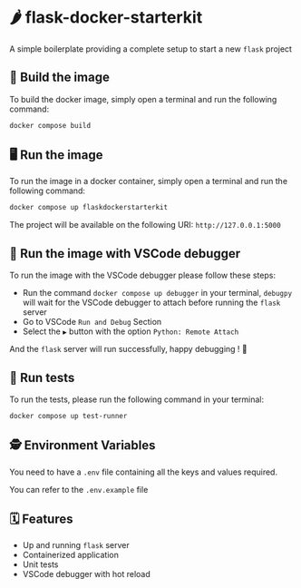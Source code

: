 # 🌶️ flask-docker-starterkit

A simple boilerplate providing a complete setup to start a new `flask` project

## 🧰 Build the image

To build the docker image, simply open a terminal and run the following command:

```bash
docker compose build
```

## 🖥️ Run the image

To run the image in a docker container, simply open a terminal and run the following command:

```bash
docker compose up flaskdockerstarterkit
```

The project will be available on the following URI: `http://127.0.0.1:5000`

## 🐛 Run the image with VSCode debugger

To run the image with the VSCode debugger please follow these steps:

- Run the command `docker compose up debugger` in your terminal, `debugpy` will wait for the VSCode debugger to attach before running the `flask` server
- Go to VSCode `Run and Debug` Section
- Select the `▶️` button with the option `Python: Remote Attach`

And the `flask` server will run successfully, happy debugging ! 🚀

## 🧪 Run tests

To run the tests, please run the following command in your terminal:

```bash
docker compose up test-runner
```

## 🕵️ Environment Variables

You need to have a `.env` file containing all the keys and values required.

You can refer to the `.env.example` file

## 🗓️ Features

- Up and running `flask` server
- Containerized application
- Unit tests
- VSCode debugger with hot reload
